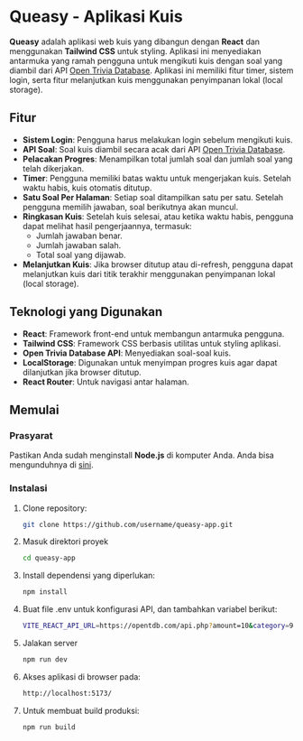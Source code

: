 # Queasy - Aplikasi Kuis

**Queasy** adalah aplikasi web kuis yang dibangun dengan **React** dan menggunakan **Tailwind CSS** untuk styling. Aplikasi ini menyediakan antarmuka yang ramah pengguna untuk mengikuti kuis dengan soal yang diambil dari API [Open Trivia Database](https://opentdb.com/). Aplikasi ini memiliki fitur timer, sistem login, serta fitur melanjutkan kuis menggunakan penyimpanan lokal (local storage).

## Fitur

- **Sistem Login**: Pengguna harus melakukan login sebelum mengikuti kuis.
- **API Soal**: Soal kuis diambil secara acak dari API [Open Trivia Database](https://opentdb.com/).
- **Pelacakan Progres**: Menampilkan total jumlah soal dan jumlah soal yang telah dikerjakan.
- **Timer**: Pengguna memiliki batas waktu untuk mengerjakan kuis. Setelah waktu habis, kuis otomatis ditutup.
- **Satu Soal Per Halaman**: Setiap soal ditampilkan satu per satu. Setelah pengguna memilih jawaban, soal berikutnya akan muncul.
- **Ringkasan Kuis**: Setelah kuis selesai, atau ketika waktu habis, pengguna dapat melihat hasil pengerjaannya, termasuk:
  - Jumlah jawaban benar.
  - Jumlah jawaban salah.
  - Total soal yang dijawab.
- **Melanjutkan Kuis**: Jika browser ditutup atau di-refresh, pengguna dapat melanjutkan kuis dari titik terakhir menggunakan penyimpanan lokal (local storage).

## Teknologi yang Digunakan

- **React**: Framework front-end untuk membangun antarmuka pengguna.
- **Tailwind CSS**: Framework CSS berbasis utilitas untuk styling aplikasi.
- **Open Trivia Database API**: Menyediakan soal-soal kuis.
- **LocalStorage**: Digunakan untuk menyimpan progres kuis agar dapat dilanjutkan jika browser ditutup.
- **React Router**: Untuk navigasi antar halaman.

## Memulai

### Prasyarat

Pastikan Anda sudah menginstall **Node.js** di komputer Anda. Anda bisa mengunduhnya di [sini](https://nodejs.org/).

### Instalasi

1. Clone repository:

   ```bash
   git clone https://github.com/username/queasy-app.git

   ```

2. Masuk direktori proyek

   ```bash
   cd queasy-app

   ```

3. Install dependensi yang diperlukan:

   ```bash
   npm install

   ```

4. Buat file .env untuk konfigurasi API, dan tambahkan variabel berikut:

   ```bash
   VITE_REACT_API_URL=https://opentdb.com/api.php?amount=10&category=9&difficulty=easy&type=multiple

   ```

5. Jalakan server

   ```bash
   npm run dev

   ```

6. Akses aplikasi di browser pada:

   ```bash
   http://localhost:5173/

   ```

7. Untuk membuat build produksi:

   ```bash
   npm run build
   ```
